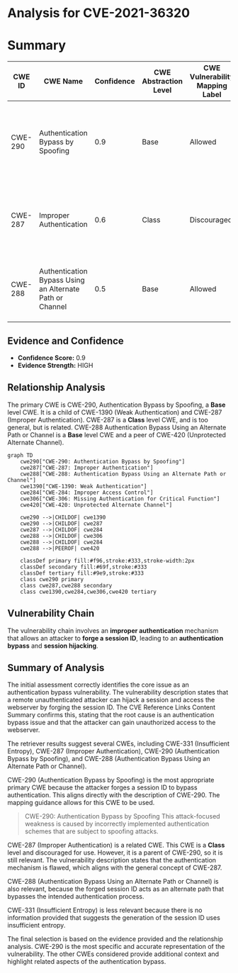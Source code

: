 # Analysis for CVE-2021-36320

# Summary
| CWE ID | CWE Name | Confidence | CWE Abstraction Level | CWE Vulnerability Mapping Label | CWE-Vulnerability Mapping Notes |
|---|---|---|---|---|---|
| CWE-290 | Authentication Bypass by Spoofing | 0.9 | Base | Allowed | Primary CWE. The vulnerability allows an unauthenticated attacker to hijack a session by forging the session ID. |
| CWE-287 | Improper Authentication | 0.6 | Class | Discouraged | Secondary CWE. The product does not sufficiently prove that the claim to an identity is correct. |
| CWE-288 | Authentication Bypass Using an Alternate Path or Channel | 0.5 | Base | Allowed | Secondary CWE. The attacker can bypass authentication via an alternate path. |

## Evidence and Confidence

*   **Confidence Score:** 0.9
*   **Evidence Strength:** HIGH

## Relationship Analysis
The primary CWE is CWE-290, Authentication Bypass by Spoofing, a **Base** level CWE. It is a child of CWE-1390 (Weak Authentication) and CWE-287 (Improper Authentication). CWE-287 is a **Class** level CWE, and is too general, but is related. CWE-288 Authentication Bypass Using an Alternate Path or Channel is a **Base** level CWE and a peer of CWE-420 (Unprotected Alternate Channel).

```mermaid
graph TD
    cwe290["CWE-290: Authentication Bypass by Spoofing"]
    cwe287["CWE-287: Improper Authentication"]
    cwe288["CWE-288: Authentication Bypass Using an Alternate Path or Channel"]
    cwe1390["CWE-1390: Weak Authentication"]
    cwe284["CWE-284: Improper Access Control"]
    cwe306["CWE-306: Missing Authentication for Critical Function"]
    cwe420["CWE-420: Unprotected Alternate Channel"]
    
    cwe290 -->|CHILDOF| cwe1390
    cwe290 -->|CHILDOF| cwe287
    cwe287 -->|CHILDOF| cwe284
    cwe288 -->|CHILDOF| cwe306
    cwe288 -->|CHILDOF| cwe284    
    cwe288 -->|PEEROF| cwe420
    
    classDef primary fill:#f96,stroke:#333,stroke-width:2px
    classDef secondary fill:#69f,stroke:#333
    classDef tertiary fill:#9e9,stroke:#333
    class cwe290 primary
    class cwe287,cwe288 secondary
    class cwe1390,cwe284,cwe306,cwe420 tertiary
```

## Vulnerability Chain
The vulnerability chain involves an **improper authentication** mechanism that allows an attacker to **forge a session ID**, leading to an **authentication bypass** and **session hijacking**.

## Summary of Analysis
The initial assessment correctly identifies the core issue as an authentication bypass vulnerability. The vulnerability description states that a remote unauthenticated attacker can hijack a session and access the webserver by forging the session ID. The CVE Reference Links Content Summary confirms this, stating that the root cause is an authentication bypass issue and that the attacker can gain unauthorized access to the webserver.

The retriever results suggest several CWEs, including CWE-331 (Insufficient Entropy), CWE-287 (Improper Authentication), CWE-290 (Authentication Bypass by Spoofing), and CWE-288 (Authentication Bypass Using an Alternate Path or Channel).

CWE-290 (Authentication Bypass by Spoofing) is the most appropriate primary CWE because the attacker forges a session ID to bypass authentication. This aligns directly with the description of CWE-290. The mapping guidance allows for this CWE to be used.
> CWE-290: Authentication Bypass by Spoofing
> This attack-focused weakness is caused by incorrectly implemented authentication schemes that are subject to spoofing attacks.

CWE-287 (Improper Authentication) is a related CWE. This CWE is a **Class** level and discouraged for use. However, it is a parent of CWE-290, so it is still relevant. The vulnerability description states that the authentication mechanism is flawed, which aligns with the general concept of CWE-287.

CWE-288 (Authentication Bypass Using an Alternate Path or Channel) is also relevant, because the forged session ID acts as an alternate path that bypasses the intended authentication process.

CWE-331 (Insufficient Entropy) is less relevant because there is no information provided that suggests the generation of the session ID uses insufficient entropy.

The final selection is based on the evidence provided and the relationship analysis. CWE-290 is the most specific and accurate representation of the vulnerability. The other CWEs considered provide additional context and highlight related aspects of the authentication bypass.